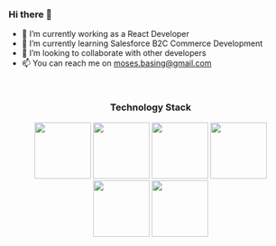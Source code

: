 ### Hi there 👋 


- 🔭 I’m currently working as a React Developer
- 🌱 I’m currently learning Salesforce B2C Commerce Development
- 👯 I’m looking to collaborate with other developers
- 📫 You can reach me on moses.basing@gmail.com
<!-- - 😄 Pronouns: He/Him -->
<!-- - ⚡ 2021 Goal: To become a Certified Salesforce B2C Commerce Developer & Architect -->

<br/>

<h3 align = 'center'>Technology Stack</h3>
<p align="center">
<img src="https://giphy.com/embed/5fBH6zo7vGRiVtF6asg" width= "100" />
<img src="https://media.giphy.com/media/eNAsjO55tPbgaor7ma/giphy.gif" width= "100" />
<img src="https://media.giphy.com/media/kdFc8fubgS31b8DsVu/giphy.gif" width= "100" />
<img src="https://media.giphy.com/media/ln7z2eWriiQAllfVcn/giphy.gif" width= "100" />
<!-- <img src="https://media.giphy.com/media/LMt9638dO8dftAjtco/giphy.gif" width= "100" /> -->
<img src="https://media.giphy.com/media/XAxylRMCdpbEWUAvr8/giphy.gif" width= "100" />
<img src="https://media.giphy.com/media/fsEaZldNC8A1PJ3mwp/giphy.gif" width= "100" />
</p>






